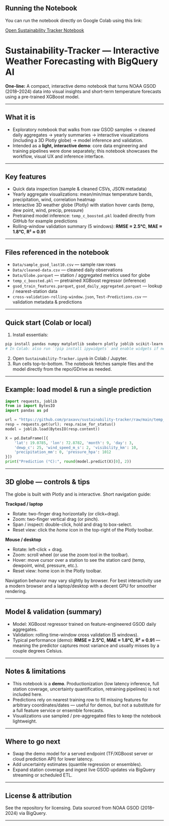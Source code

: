 ## Running the Notebook

You can run the notebook directly on Google Colab using this link:

[Open Sustainability Tracker Notebook](https://colab.research.google.com/drive/1A08BiAyesG5OAGZ-7HDGx5KnaBXnmsvt?usp=sharing)

# Sustainability-Tracker — Interactive Weather Forecasting with BigQuery AI

**One-line:** A compact, interactive demo notebook that turns NOAA GSOD (2018–2024) data into visual insights and short-term temperature forecasts using a pre-trained XGBoost model.

---

## What it is

* Exploratory notebook that walks from raw GSOD samples → cleaned daily aggregates → yearly summaries → interactive visualizations (including a 3D Plotly globe) → model inference and validation.
* Intended as a **light, interactive demo**: core data engineering and training pipelines were done separately; this notebook showcases the workflow, visual UX and inference interface.

---

## Key features

* Quick data inspection (sample & cleaned CSVs, JSON metadata)
* Yearly aggregate visualizations: mean/min/max temperature bands, precipitation, wind, correlation heatmap
* Interactive 3D weather globe (Plotly) with station hover cards (temp, dew point, wind, precip, pressure)
* Pretrained model inference: `temp_c_boosted.pkl` loaded directly from GitHub for example predictions
* Rolling-window validation summary (5 windows): **RMSE ≈ 2.5°C**, **MAE ≈ 1.8°C**, **R² ≈ 0.91**

---

## Files referenced in the notebook

* `Data/sample_gsod_last10.csv` — sample raw rows
* `Data/cleaned-data.csv` — cleaned daily observations
* `Data/Globe.parquet` — station / aggregated metrics used for globe
* `temp_c_boosted.pkl` — pretrained XGBoost regressor (inference)
* `gsod_train_features.parquet`, `gsod_daily_aggregated.parquet` — lookup / nearest-station data
* `cross-validation-rolling-window.json`, `Test-Predictions.csv` — validation metadata & predictions

---

## Quick start (Colab or local)

1. Install essentials:

```bash
pip install pandas numpy matplotlib seaborn plotly joblib scikit-learn xgboost requests geopy ipywidgets
# In Colab: also run `!pip install ipywidgets` and enable widgets if needed
```

2. Open `Sustainability-Tracker.ipynb` in Colab / Jupyter.
3. Run cells top-to-bottom. The notebook fetches sample files and the model directly from the repo/GDrive as needed.

---

## Example: load model & run a single prediction

```python
import requests, joblib
from io import BytesIO
import pandas as pd

url = "https://github.com/praxavv/sustainability-tracker/raw/main/temp_c_boosted.pkl"
resp = requests.get(url); resp.raise_for_status()
model = joblib.load(BytesIO(resp.content))

X = pd.DataFrame([{
    'lat': 19.0785, 'lon': 72.8782, 'month': 9, 'day': 3,
    'dewp_c': 25, 'wind_speed_m_s': 2, 'visibility_km': 10,
    'precipitation_mm': 0, 'pressure_hpa': 1012
}])
print("Prediction (°C):", round(model.predict(X)[0], 2))
```

---

## 3D globe — controls & tips

The globe is built with Plotly and is interactive. Short navigation guide:

**Trackpad / laptop**

* Rotate: two-finger drag horizontally (or click+drag).
* Zoom: two-finger vertical drag (or pinch).
* Span / inspect: double-click, hold and drag to box-select.
* Reset view: click the *home* icon in the top-right of the Plotly toolbar.

**Mouse / desktop**

* Rotate: left-click + drag.
* Zoom: scroll wheel (or use the zoom tool in the toolbar).
* Hover: move cursor over a station to see the station card (temp, dewpoint, wind, pressure, etc.).
* Reset view: home icon in the Plotly toolbar.

Navigation behavior may vary slightly by browser. For best interactivity use a modern browser and a laptop/desktop with a decent GPU for smoother rendering.

---

## Model & validation (summary)

* Model: XGBoost regressor trained on feature-engineered GSOD daily aggregates.
* Validation: rolling time-window cross validation (5 windows).
* Typical performance (demo): **RMSE ≈ 2.5°C**, **MAE ≈ 1.8°C**, **R² ≈ 0.91** — meaning the predictor captures most variance and usually misses by a couple degrees Celsius.

---

## Notes & limitations

* This notebook is a **demo**. Productionization (low latency inference, full station coverage, uncertainty quantification, retraining pipelines) is not included here.
* Predictions rely on nearest training row to fill missing features for arbitrary coordinates/dates — useful for demos, but not a substitute for a full feature service or ensemble forecasts.
* Visualizations use sampled / pre-aggregated files to keep the notebook lightweight.

---

## Where to go next

* Swap the demo model for a served endpoint (TF/XGBoost server or cloud prediction API) for lower latency.
* Add uncertainty estimates (quantile regression or ensembles).
* Expand station coverage and ingest live GSOD updates via BigQuery streaming or scheduled ETL.

---

## License & attribution

See the repository for licensing. Data sourced from NOAA GSOD (2018–2024) via BigQuery.

---
